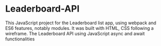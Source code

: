 # Leaderboard-API
This  JavaScript project for the Leaderboard list app, using webpack and ES6 features, notably modules. It was built with HTML, CSS following a wireframe. The Leaderboard API using JavaScript async and await functionalities
